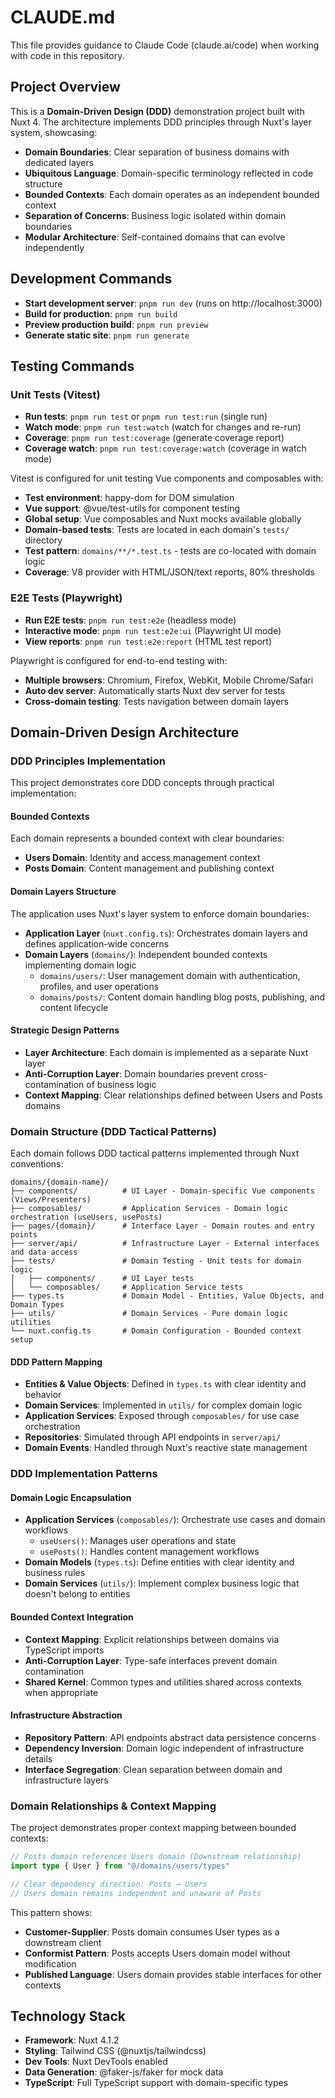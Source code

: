 # CLAUDE.md

This file provides guidance to Claude Code (claude.ai/code) when working with code in this repository.

## Project Overview

This is a **Domain-Driven Design (DDD)** demonstration project built with Nuxt 4. The architecture implements DDD principles through Nuxt's layer system, showcasing:

- **Domain Boundaries**: Clear separation of business domains with dedicated layers
- **Ubiquitous Language**: Domain-specific terminology reflected in code structure
- **Bounded Contexts**: Each domain operates as an independent bounded context
- **Separation of Concerns**: Business logic isolated within domain boundaries
- **Modular Architecture**: Self-contained domains that can evolve independently

## Development Commands

- **Start development server**: `pnpm run dev` (runs on http://localhost:3000)
- **Build for production**: `pnpm run build`
- **Preview production build**: `pnpm run preview`
- **Generate static site**: `pnpm run generate`

## Testing Commands

### Unit Tests (Vitest)
- **Run tests**: `pnpm run test` or `pnpm run test:run` (single run)
- **Watch mode**: `pnpm run test:watch` (watch for changes and re-run)
- **Coverage**: `pnpm run test:coverage` (generate coverage report)
- **Coverage watch**: `pnpm run test:coverage:watch` (coverage in watch mode)

Vitest is configured for unit testing Vue components and composables with:
- **Test environment**: happy-dom for DOM simulation
- **Vue support**: @vue/test-utils for component testing
- **Global setup**: Vue composables and Nuxt mocks available globally
- **Domain-based tests**: Tests are located in each domain's `tests/` directory
- **Test pattern**: `domains/**/*.test.ts` - tests are co-located with domain logic
- **Coverage**: V8 provider with HTML/JSON/text reports, 80% thresholds

### E2E Tests (Playwright)
- **Run E2E tests**: `pnpm run test:e2e` (headless mode)
- **Interactive mode**: `pnpm run test:e2e:ui` (Playwright UI mode)
- **View reports**: `pnpm run test:e2e:report` (HTML test report)

Playwright is configured for end-to-end testing with:
- **Multiple browsers**: Chromium, Firefox, WebKit, Mobile Chrome/Safari
- **Auto dev server**: Automatically starts Nuxt dev server for tests
- **Cross-domain testing**: Tests navigation between domain layers

## Domain-Driven Design Architecture

### DDD Principles Implementation

This project demonstrates core DDD concepts through practical implementation:

#### **Bounded Contexts**
Each domain represents a bounded context with clear boundaries:
- **Users Domain**: Identity and access management context
- **Posts Domain**: Content management and publishing context

#### **Domain Layers Structure**
The application uses Nuxt's layer system to enforce domain boundaries:

- **Application Layer** (`nuxt.config.ts`): Orchestrates domain layers and defines application-wide concerns
- **Domain Layers** (`domains/`): Independent bounded contexts implementing domain logic
  - `domains/users/`: User management domain with authentication, profiles, and user operations
  - `domains/posts/`: Content domain handling blog posts, publishing, and content lifecycle

#### **Strategic Design Patterns**
- **Layer Architecture**: Each domain is implemented as a separate Nuxt layer
- **Anti-Corruption Layer**: Domain boundaries prevent cross-contamination of business logic
- **Context Mapping**: Clear relationships defined between Users and Posts domains

### Domain Structure (DDD Tactical Patterns)

Each domain follows DDD tactical patterns implemented through Nuxt conventions:

```
domains/{domain-name}/
├── components/          # UI Layer - Domain-specific Vue components (Views/Presenters)
├── composables/         # Application Services - Domain logic orchestration (useUsers, usePosts)
├── pages/{domain}/      # Interface Layer - Domain routes and entry points
├── server/api/          # Infrastructure Layer - External interfaces and data access
├── tests/               # Domain Testing - Unit tests for domain logic
│   ├── components/      # UI Layer tests
│   └── composables/     # Application Service tests
├── types.ts             # Domain Model - Entities, Value Objects, and Domain Types
├── utils/               # Domain Services - Pure domain logic utilities
└── nuxt.config.ts       # Domain Configuration - Bounded context setup
```

#### **DDD Pattern Mapping**
- **Entities & Value Objects**: Defined in `types.ts` with clear identity and behavior
- **Domain Services**: Implemented in `utils/` for complex domain logic
- **Application Services**: Exposed through `composables/` for use case orchestration
- **Repositories**: Simulated through API endpoints in `server/api/`
- **Domain Events**: Handled through Nuxt's reactive state management

### DDD Implementation Patterns

#### **Domain Logic Encapsulation**
- **Application Services** (`composables/`): Orchestrate use cases and domain workflows
  - `useUsers()`: Manages user operations and state
  - `usePosts()`: Handles content management workflows
- **Domain Models** (`types.ts`): Define entities with clear identity and business rules
- **Domain Services** (`utils/`): Implement complex business logic that doesn't belong to entities

#### **Bounded Context Integration**
- **Context Mapping**: Explicit relationships between domains via TypeScript imports
- **Anti-Corruption Layer**: Type-safe interfaces prevent domain contamination
- **Shared Kernel**: Common types and utilities shared across contexts when appropriate

#### **Infrastructure Abstraction**
- **Repository Pattern**: API endpoints abstract data persistence concerns
- **Dependency Inversion**: Domain logic independent of infrastructure details
- **Interface Segregation**: Clean separation between domain and infrastructure layers

### Domain Relationships & Context Mapping

The project demonstrates proper context mapping between bounded contexts:

```typescript
// Posts domain references Users domain (Downstream relationship)
import type { User } from "@/domains/users/types"

// Clear dependency direction: Posts → Users
// Users domain remains independent and unaware of Posts
```

This pattern shows:
- **Customer-Supplier**: Posts domain consumes User types as a downstream client
- **Conformist Pattern**: Posts accepts Users domain model without modification
- **Published Language**: Users domain provides stable interfaces for other contexts

## Technology Stack

- **Framework**: Nuxt 4.1.2
- **Styling**: Tailwind CSS (@nuxtjs/tailwindcss)
- **Dev Tools**: Nuxt DevTools enabled
- **Data Generation**: @faker-js/faker for mock data
- **TypeScript**: Full TypeScript support with domain-specific types